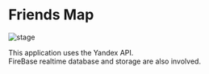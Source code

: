 # Friends Map
<img src="https://img.shields.io/badge/stage-uber%20raw-red.svg" alt="stage">   

This application uses the Yandex API.  
FireBase realtime database and storage are also involved.
